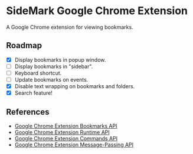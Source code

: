 # SideMark Google Chrome Extension

A Google Chrome extension for viewing bookmarks.

## Roadmap

- [x] Display bookmarks in popup window.
- [ ] Display bookmarks in "sidebar".
- [ ] Keyboard shortcut.
- [ ] Update bookmarks on events.
- [x] Disable text wrapping on bookmarks and folders.
- [x] Search feature!

## References

- [Google Chrome Extension Bookmarks API](https://developer.chrome.com/docs/extensions/reference/bookmarks/)
- [Google Chrome Extension Runtime API](https://developer.chrome.com/docs/extensions/reference/runtime/)
- [Google Chrome Extension Commands API](https://developer.chrome.com/docs/extensions/reference/commands/)
- [Google Chrome Extension Message-Passing API](https://developer.chrome.com/docs/extensions/reference/runtime/#method-sendMessage)
